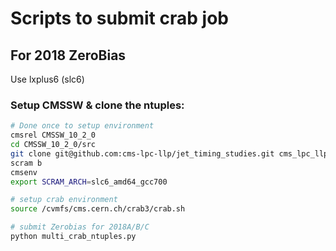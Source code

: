 # Scripts to submit crab job



## For 2018 ZeroBias
Use lxplus6 (slc6)

### Setup CMSSW & clone the ntuples:
```bash
# Done once to setup environment
cmsrel CMSSW_10_2_0
cd CMSSW_10_2_0/src
git clone git@github.com:cms-lpc-llp/jet_timing_studies.git cms_lpc_llp/jet_timing_studies
scram b
cmsenv
export SCRAM_ARCH=slc6_amd64_gcc700

# setup crab environment
source /cvmfs/cms.cern.ch/crab3/crab.sh

# submit Zerobias for 2018A/B/C
python multi_crab_ntuples.py

```

